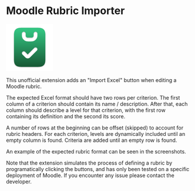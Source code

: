 # Moodle Rubric Importer
![Moodle Rubric Importer logo: A clipboard icon filled with a green gradient](images/icon-128.png)

This unofficial extension adds an "Import Excel" button when editing a Moodle rubric.

The expected Excel format should have two rows per criterion. The first column of a criterion should contain its name / description. After that, each column should describe a level for that criterion, with the first row containing its definition and the second its score.

A number of rows at the beginning can be offset (skipped) to account for rubric headers. For each criterion, levels are dynamically included until an empty column is found. Criteria are added until an empty row is found.

An example of the expected rubric format can be seen in the screenshots.

Note that the extension simulates the process of defining a rubric by programatically clicking the buttons, and has only been tested on a specific deployment of Moodle. If you encounter any issue please contact the developer.
